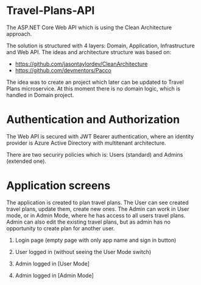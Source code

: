 # Travel-Plans-API
The ASP.NET Core Web API which is using the Clean Architecture approach.

The solution is structured with 4 layers: Domain, Application, Infrastructure and Web API.
The ideas and architecture structure was based on:
 - https://github.com/jasontaylordev/CleanArchitecture
 - https://github.com/devmentors/Pacco
 
 The idea was to create an project which later can be updated to Travel Plans microservice. At this moment there is no domain logic, which is handled in Domain project.

 # Authentication and Authorization
 The Web API is secured with JWT Bearer authentication, where an identity provider is Azure Active Directory with multitenant architecture.

 There are two securiry policies which is: Users (standard) and Admins (extended one).
 
 # Application screens
 The application is created to plan travel plans. The User can see created travel plans, update them, create new ones. The Admin can work in User mode, or in Admin Mode, where he has access to all users travel plans.
 Admin can also edit the existing travel plans, but as admin has no opportunity to create plan for another user.
 
 1. Login page (empty page with only app name and sign in button)
 
 2. User logged in (without seeing the User Mode switch)
 
 3. Admin logged in [User Mode]
 
 4. Admin logged in [Admin Mode]
